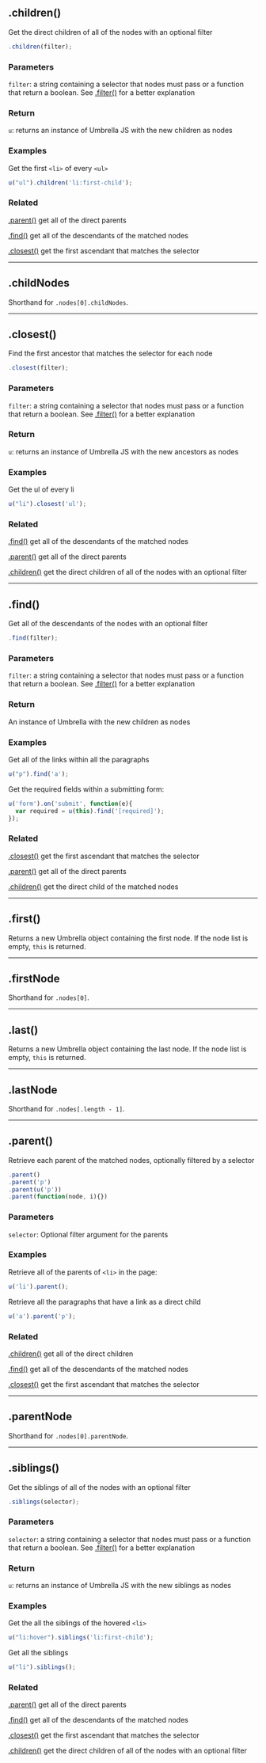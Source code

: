 ## .children()

Get the direct children of all of the nodes with an optional filter

```js
.children(filter);
```


### Parameters

`filter`: a string containing a selector that nodes must pass or a function that return a boolean. See [.filter()](#filter) for a better explanation



### Return

`u`: returns an instance of Umbrella JS with the new children as nodes



### Examples

Get the first `<li>` of every `<ul>`

```js
u("ul").children('li:first-child');
```



### Related

[.parent()](#parent) get all of the direct parents

[.find()](#find) get all of the descendants of the matched nodes

[.closest()](#closest) get the first ascendant that matches the selector


---
## .childNodes

Shorthand for `.nodes[0].childNodes`.


---
## .closest()

Find the first ancestor that matches the selector for each node

```js
.closest(filter);
```


### Parameters

`filter`: a string containing a selector that nodes must pass or a function that return a boolean. See [.filter()](#filter) for a better explanation



### Return

`u`: returns an instance of Umbrella JS with the new ancestors as nodes



### Examples

Get the ul of every li

```js
u("li").closest('ul');
```



### Related

[.find()](#find) get all of the descendants of the matched nodes

[.parent()](#parent) get all of the direct parents

[.children()](#children) get the direct children of all of the nodes with an optional filter


---
## .find()

Get all of the descendants of the nodes with an optional filter

```js
.find(filter);
```


### Parameters

`filter`: a string containing a selector that nodes must pass or a function that return a boolean. See [.filter()](#filter) for a better explanation



### Return

An instance of Umbrella with the new children as nodes



### Examples

Get all of the links within all the paragraphs

```js
u("p").find('a');
```

Get the required fields within a submitting form:

```js
u('form').on('submit', function(e){
  var required = u(this).find('[required]');
});
```



### Related

[.closest()](#closest) get the first ascendant that matches the selector

[.parent()](#parent) get all of the direct parents

[.children()](#find) get the direct child of the matched nodes


---
## .first()

Returns a new Umbrella object containing the first node.
If the node list is empty, `this` is returned.


---
## .firstNode

Shorthand for `.nodes[0]`.


---
## .last()

Returns a new Umbrella object containing the last node.
If the node list is empty, `this` is returned.


---
## .lastNode

Shorthand for `.nodes[.length - 1]`.


---
## .parent()

Retrieve each parent of the matched nodes, optionally filtered by a selector

```js
.parent()
.parent('p')
.parent(u('p'))
.parent(function(node, i){})
```


### Parameters

`selector`: Optional filter argument for the parents



### Examples

Retrieve all of the parents of `<li>` in the page:

```js
u('li').parent();
```

Retrieve all the paragraphs that have a link as a direct child

```js
u('a').parent('p');
```


### Related

[.children()](#parent) get all of the direct children

[.find()](#find) get all of the descendants of the matched nodes

[.closest()](#closest) get the first ascendant that matches the selector


---
## .parentNode

Shorthand for `.nodes[0].parentNode`.


---
## .siblings()

Get the siblings of all of the nodes with an optional filter

```js
.siblings(selector);
```


### Parameters

`selector`: a string containing a selector that nodes must pass or a function that return a boolean. See [.filter()](#selector) for a better explanation



### Return

`u`: returns an instance of Umbrella JS with the new siblings as nodes



### Examples

Get the all the siblings of the hovered `<li>`

```js
u("li:hover").siblings('li:first-child');
```

Get all the siblings

```js
u("li").siblings();
```



### Related

[.parent()](#parent) get all of the direct parents

[.find()](#find) get all of the descendants of the matched nodes

[.closest()](#closest) get the first ascendant that matches the selector

[.children()](#closest) get the direct children of all of the nodes with an optional filter
